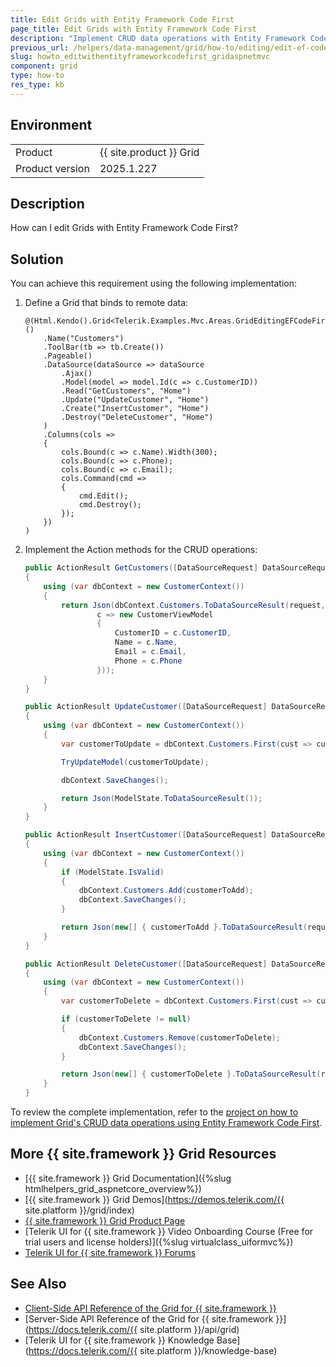 ```yaml
---
title: Edit Grids with Entity Framework Code First
page_title: Edit Grids with Entity Framework Code First
description: "Implement CRUD data operations with Entity Framework Code First when working with the {{ site.product }} Grid."
previous_url: /helpers/data-management/grid/how-to/editing/edit-ef-code-first, /html-helpers/data-management/grid/how-to/editing/edit-ef-code-first
slug: howto_editwithentityframeworkcodefirst_gridaspnetmvc
component: grid
type: how-to
res_type: kb
---
```


## Environment

<table>
 <tr>
  <td>Product</td>
  <td>{{ site.product }} Grid</td>
 </tr>
 <tr>
  <td>Product version</td>
  <td>2025.1.227</td>
 </tr>
</table>

## Description

How can I edit Grids with Entity Framework Code First?

## Solution

You can achieve this requirement using the following implementation:

1. Define a Grid that binds to remote data:

    ```HtmlHelper
    @(Html.Kendo().Grid<Telerik.Examples.Mvc.Areas.GridEditingEFCodeFirst.Models.Customer>()
        .Name("Customers")
        .ToolBar(tb => tb.Create())
        .Pageable()
        .DataSource(dataSource => dataSource
            .Ajax()
            .Model(model => model.Id(c => c.CustomerID))
            .Read("GetCustomers", "Home")
            .Update("UpdateCustomer", "Home")
            .Create("InsertCustomer", "Home")
            .Destroy("DeleteCustomer", "Home")
        )
        .Columns(cols =>
        {
            cols.Bound(c => c.Name).Width(300);
            cols.Bound(c => c.Phone);
            cols.Bound(c => c.Email);
            cols.Command(cmd =>
            {
                cmd.Edit();
                cmd.Destroy();
            });
        })
    )
    ```

2. Implement the Action methods for the CRUD operations:

    ```C#
    public ActionResult GetCustomers([DataSourceRequest] DataSourceRequest request)
    {
        using (var dbContext = new CustomerContext())
        {
            return Json(dbContext.Customers.ToDataSourceResult(request,
                    c => new CustomerViewModel
                    {
                        CustomerID = c.CustomerID,
                        Name = c.Name,
                        Email = c.Email,
                        Phone = c.Phone
                    }));
        }
    }

    public ActionResult UpdateCustomer([DataSourceRequest] DataSourceRequest request, Customer customer)
    {
        using (var dbContext = new CustomerContext())
        {
            var customerToUpdate = dbContext.Customers.First(cust => cust.CustomerID == customer.CustomerID);

            TryUpdateModel(customerToUpdate);

            dbContext.SaveChanges();

            return Json(ModelState.ToDataSourceResult());
        }
    }

    public ActionResult InsertCustomer([DataSourceRequest] DataSourceRequest request, Customer customerToAdd)
    {
        using (var dbContext = new CustomerContext())
        {
            if (ModelState.IsValid)
            {
                dbContext.Customers.Add(customerToAdd);
                dbContext.SaveChanges();
            }

            return Json(new[] { customerToAdd }.ToDataSourceResult(request));
        }
    }

    public ActionResult DeleteCustomer([DataSourceRequest] DataSourceRequest request, Customer customer)
    {
        using (var dbContext = new CustomerContext())
        {
            var customerToDelete = dbContext.Customers.First(cust => cust.CustomerID == customer.CustomerID);

            if (customerToDelete != null)
            {
                dbContext.Customers.Remove(customerToDelete);
                dbContext.SaveChanges();
            }

            return Json(new[] { customerToDelete }.ToDataSourceResult(request));
        }
    }
    ```

To review the complete implementation, refer to the [project on how to implement Grid's CRUD data operations using Entity Framework Code First](https://github.com/telerik/ui-for-aspnet-mvc-examples/tree/master/Telerik.Examples.Mvc/Telerik.Examples.Mvc/Areas/GridEditingEFCodeFirst).

## More {{ site.framework }} Grid Resources

* [{{ site.framework }} Grid Documentation]({%slug htmlhelpers_grid_aspnetcore_overview%})
* [{{ site.framework }} Grid Demos](https://demos.telerik.com/{{ site.platform }}/grid/index)
* [{{ site.framework }} Grid Product Page](https://www.telerik.com/aspnet-mvc/grid)
* [Telerik UI for {{ site.framework }} Video Onboarding Course (Free for trial users and license holders)]({%slug virtualclass_uiformvc%})
* [Telerik UI for {{ site.framework }} Forums](https://www.telerik.com/forums/aspnet-mvc)

## See Also

* [Client-Side API Reference of the Grid for {{ site.framework }}](https://docs.telerik.com/kendo-ui/api/javascript/ui/grid)
* [Server-Side API Reference of the Grid for {{ site.framework }}](https://docs.telerik.com/{{ site.platform }}/api/grid)
* [Telerik UI for {{ site.framework }} Knowledge Base](https://docs.telerik.com/{{ site.platform }}/knowledge-base)
